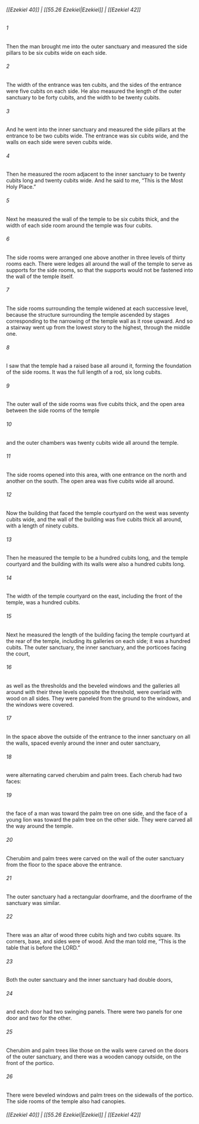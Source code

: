 
###### [[Ezekiel 40]] | [[55.26 Ezekiel|Ezekiel]] | [[Ezekiel 42]]

###### 1
Then the man brought me into the outer sanctuary and measured the side pillars to be six cubits wide on each side.
###### 2
The width of the entrance was ten cubits, and the sides of the entrance were five cubits on each side. He also measured the length of the outer sanctuary to be forty cubits, and the width to be twenty cubits.
###### 3
And he went into the inner sanctuary and measured the side pillars at the entrance to be two cubits wide. The entrance was six cubits wide, and the walls on each side were seven cubits wide.
###### 4
Then he measured the room adjacent to the inner sanctuary to be twenty cubits long and twenty cubits wide. And he said to me, “This is the Most Holy Place.”
###### 5
Next he measured the wall of the temple to be six cubits thick, and the width of each side room around the temple was four cubits.
###### 6
The side rooms were arranged one above another in three levels of thirty rooms each. There were ledges all around the wall of the temple to serve as supports for the side rooms, so that the supports would not be fastened into the wall of the temple itself.
###### 7
The side rooms surrounding the temple widened at each successive level, because the structure surrounding the temple ascended by stages corresponding to the narrowing of the temple wall as it rose upward. And so a stairway went up from the lowest story to the highest, through the middle one.
###### 8
I saw that the temple had a raised base all around it, forming the foundation of the side rooms. It was the full length of a rod, six long cubits.
###### 9
The outer wall of the side rooms was five cubits thick, and the open area between the side rooms of the temple
###### 10
and the outer chambers was twenty cubits wide all around the temple.
###### 11
The side rooms opened into this area, with one entrance on the north and another on the south. The open area was five cubits wide all around.
###### 12
Now the building that faced the temple courtyard on the west was seventy cubits wide, and the wall of the building was five cubits thick all around, with a length of ninety cubits.
###### 13
Then he measured the temple to be a hundred cubits long, and the temple courtyard and the building with its walls were also a hundred cubits long.
###### 14
The width of the temple courtyard on the east, including the front of the temple, was a hundred cubits.
###### 15
Next he measured the length of the building facing the temple courtyard at the rear of the temple, including its galleries on each side; it was a hundred cubits. The outer sanctuary, the inner sanctuary, and the porticoes facing the court,
###### 16
as well as the thresholds and the beveled windows and the galleries all around with their three levels opposite the threshold, were overlaid with wood on all sides. They were paneled from the ground to the windows, and the windows were covered.
###### 17
In the space above the outside of the entrance to the inner sanctuary on all the walls, spaced evenly around the inner and outer sanctuary,
###### 18
were alternating carved cherubim and palm trees. Each cherub had two faces:
###### 19
the face of a man was toward the palm tree on one side, and the face of a young lion was toward the palm tree on the other side. They were carved all the way around the temple.
###### 20
Cherubim and palm trees were carved on the wall of the outer sanctuary from the floor to the space above the entrance.
###### 21
The outer sanctuary had a rectangular doorframe, and the doorframe of the sanctuary was similar.
###### 22
There was an altar of wood three cubits high and two cubits square. Its corners, base, and sides were of wood. And the man told me, “This is the table that is before the LORD.”
###### 23
Both the outer sanctuary and the inner sanctuary had double doors,
###### 24
and each door had two swinging panels. There were two panels for one door and two for the other.
###### 25
Cherubim and palm trees like those on the walls were carved on the doors of the outer sanctuary, and there was a wooden canopy outside, on the front of the portico.
###### 26
There were beveled windows and palm trees on the sidewalls of the portico. The side rooms of the temple also had canopies.

###### [[Ezekiel 40]] | [[55.26 Ezekiel|Ezekiel]] | [[Ezekiel 42]]
